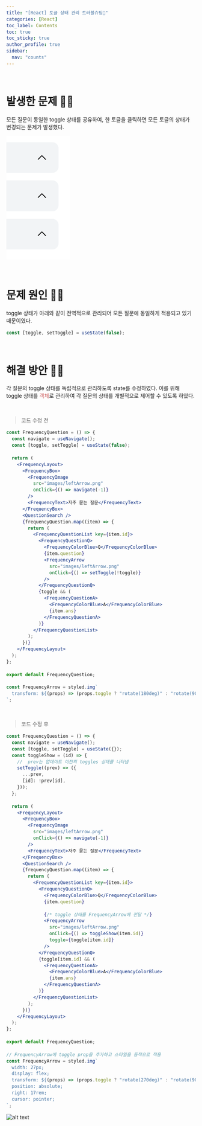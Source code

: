 ```yaml
---
title: "[React] 토글 상태 관리 트러블슈팅💫"
categories: [React]
toc_label: Contents
toc: true
toc_sticky: true
author_profile: true
sidebar:
  nav: "counts"
---
```


<br>

# 발생한 문제 🤦‍♀️

모든 질문이 동일한 toggle 상태를 공유하여, 한 토글을 클릭하면 모든 토글의 상태가 변경되는 문제가 발생했다.

![](/assets/images/2024/2024-05-30-16-17-36.png)

<br>

# 문제 원인 🤷‍♀️

toggle 상태가 아래와 같이 전역적으로 관리되어 모든 질문에 동일하게 적용되고 있기 때문이였다.

```jsx
const [toggle, setToggle] = useState(false);
```

<br>

# 해결 방안 💁‍♀️

각 질문의 toggle 상태를 독립적으로 관리하도록 state를 수정하였다. 이를 위해 toggle 상태를 <span style="color:indianred">객체</span>로 관리하여 각 질문의 상태를 개별적으로 제어할 수 있도록 하였다.

<br>

> 코드 수정 전

```jsx
const FrequencyQuestion = () => {
  const navigate = useNavigate();
  const [toggle, setToggle] = useState(false);

  return (
    <FrequencyLayout>
      <FrequencyBox>
        <FrequencyImage
          src="images/leftArrow.png"
          onClick={() => navigate(-1)}
        />
        <FrequencyText>자주 묻는 질문</FrequencyText>
      </FrequencyBox>
      <QuestionSearch />
      {frequencyQuestion.map((item) => {
        return (
          <FrequencyQuestionList key={item.id}>
            <FrequencyQuestionQ>
              <FrequencyColorBlue>Q</FrequencyColorBlue>
              {item.question}
              <FrequencyArrow
                src="images/leftArrow.png"
                onClick={() => setToggle(!toggle)}
              />
            </FrequencyQuestionQ>
            {toggle && (
              <FrequencyQuestionA>
                <FrequencyColorBlue>A</FrequencyColorBlue>
                {item.ans}
              </FrequencyQuestionA>
            )}
          </FrequencyQuestionList>
        );
      })}
    </FrequencyLayout>
  );
};

export default FrequencyQuestion;

const FrequencyArrow = styled.img`
  transform: ${(props) => (props.toggle ? "rotate(180deg)" : "rotate(90deg)")};
`;
```

<br>

> 코드 수정 후

```jsx
const FrequencyQuestion = () => {
  const navigate = useNavigate();
  const [toggle, setToggle] = useState({});
  const toggleShow = (id) => {
    //  prev는 업데이트 이전의 toggles 상태를 나타냄
    setToggle((prev) => ({
      ...prev,
      [id]: !prev[id],
    }));
  };

  return (
    <FrequencyLayout>
      <FrequencyBox>
        <FrequencyImage
          src="images/leftArrow.png"
          onClick={() => navigate(-1)}
        />
        <FrequencyText>자주 묻는 질문</FrequencyText>
      </FrequencyBox>
      <QuestionSearch />
      {frequencyQuestion.map((item) => {
        return (
          <FrequencyQuestionList key={item.id}>
            <FrequencyQuestionQ>
              <FrequencyColorBlue>Q</FrequencyColorBlue>
              {item.question}

              {/* toggle 상태를 FrequencyArrow에 전달 */}
              <FrequencyArrow
                src="images/leftArrow.png"
                onClick={() => toggleShow(item.id)}
                toggle={toggle[item.id]}
              />
            </FrequencyQuestionQ>
            {toggle[item.id] && (
              <FrequencyQuestionA>
                <FrequencyColorBlue>A</FrequencyColorBlue>
                {item.ans}
              </FrequencyQuestionA>
            )}
          </FrequencyQuestionList>
        );
      })}
    </FrequencyLayout>
  );
};

export default FrequencyQuestion;

// FrequencyArrow에 toggle prop을 추가하고 스타일을 동적으로 적용
const FrequencyArrow = styled.img`
  width: 27px;
  display: flex;
  transform: ${(props) => (props.toggle ? "rotate(270deg)" : "rotate(90deg)")};
  position: absolute;
  right: 17rem;
  cursor: pointer;
`;
```

![alt text](../../../assets/images/2024/녹화_2024_05_31_00_41_45_981.gif)

<br>

